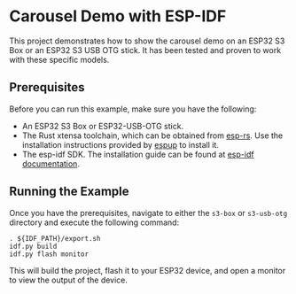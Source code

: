 <!-- Copyright © SixtyFPS GmbH <info@slint.dev> ; SPDX-License-Identifier: MIT -->

# Carousel Demo with ESP-IDF

This project demonstrates how to show the carousel demo on an ESP32 S3 Box or an ESP32 S3 USB OTG stick. It has been tested and proven to work with these specific models.

## Prerequisites

Before you can run this example, make sure you have the following:

- An ESP32 S3 Box or  ESP32-USB-OTG stick.
- The Rust xtensa toolchain, which can be obtained from [esp-rs](https://github.com/esp-rs/). Use the installation instructions provided by [espup](https://github.com/esp-rs/espup#installation) to install it.
- The esp-idf SDK. The installation guide can be found at [esp-idf documentation](https://docs.espressif.com/projects/esp-idf/en/stable/esp32s3/get-started/index.html#installation).

## Running the Example

Once you have the prerequisites, navigate to either the `s3-box` or `s3-usb-otg` directory and execute the following command:

    . ${IDF_PATH}/export.sh
    idf.py build
    idf.py flash monitor

This will build the project, flash it to your ESP32 device, and open a monitor to view the output of the device.
